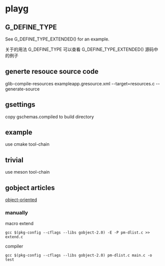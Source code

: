 # playg

## G_DEFINE_TYPE

See G_DEFINE_TYPE_EXTENDED() for an example.

关于的用法 G_DEFINE_TYPE 可以查看 G_DEFINE_TYPE_EXTENDED() 源码中的例子

## generte resouce source code

glib-compile-resources exampleapp.gresource.xml --target=resources.c --generate-source

## gsettings

copy gschemas.compiled to build directory

## example

use cmake tool-chain

## trivial

use meson tool-chain

## gobject articles

[object-oriented](http://garfileo.is-programmer.com/categories/6934/posts)

### manually

macro extend

`gcc $(pkg-config --cflags --libs gobject-2.0) -E -P pm-dlist.c >> extend.c`

compiler

`gcc $(pkg-config --cflags --libs gobject-2.0) pm-dlist.c main.c -o test`
